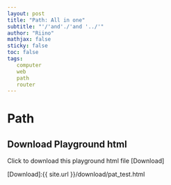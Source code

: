 ```yaml
---
layout: post
title: "Path: All in one"
subtitle: "'/'and'./'and '../'"
author: "Riino"
mathjax: false
sticky: false
toc: false
tags:
   computer
   web
   path
   router
---
```


# Path

## Download Playground html
Click to download this playground html file [Download]


[Download]:{{ site.url }}/download/pat_test.html